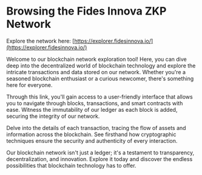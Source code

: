 # Browsing the Fides Innova ZKP Network

Explore the network here: [https://explorer.fidesinnova.io/](https://explorer.fidesinnova.io/)

Welcome to our blockchain network exploration tool! Here, you can dive deep into the decentralized world of blockchain technology and explore the intricate transactions and data stored on our network. Whether you're a seasoned blockchain enthusiast or a curious newcomer, there's something here for everyone.

Through this link, you'll gain access to a user-friendly interface that allows you to navigate through blocks, transactions, and smart contracts with ease. Witness the immutability of our ledger as each block is added, securing the integrity of our network.

Delve into the details of each transaction, tracing the flow of assets and information across the blockchain. See firsthand how cryptographic techniques ensure the security and authenticity of every interaction.

Our blockchain network isn't just a ledger; it's a testament to transparency, decentralization, and innovation. Explore it today and discover the endless possibilities that blockchain technology has to offer.
